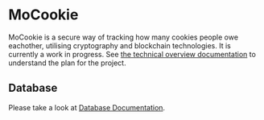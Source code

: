 # MoCookie

MoCookie is a secure way of tracking how many cookies people owe eachother,
utilising cryptography and blockchain technologies. It is currently a work in
progress. See [the technical overview documentation](doc/techOverview.md) to
understand the plan for the project.

## Database
Please take a look at [Database Documentation](doc/database.md).

